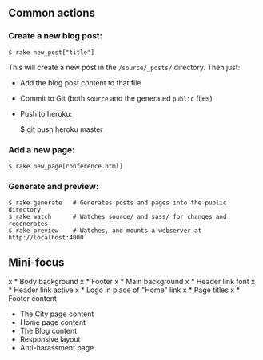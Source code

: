 ## Common actions

### Create a new blog post:

    $ rake new_post["title"]

This will create a new post in the `/source/_posts/` directory. Then just:

* Add the blog post content to that file
* Commit to Git (both `source` and the generated `public` files)
* Push to heroku:

    $ git push heroku master

### Add a new page:

    $ rake new_page[conference.html]

### Generate and preview:

    $ rake generate   # Generates posts and pages into the public directory
    $ rake watch      # Watches source/ and sass/ for changes and regenerates
    $ rake preview    # Watches, and mounts a webserver at http://localhost:4000

## Mini-focus

x * Body background
x * Footer
x * Main background
x * Header link font
x * Header link active
x * Logo in place of "Home" link
x * Page titles
x * Footer content

* The City page content
* Home page content
* The Blog content
* Responsive layout
* Anti-harassment page